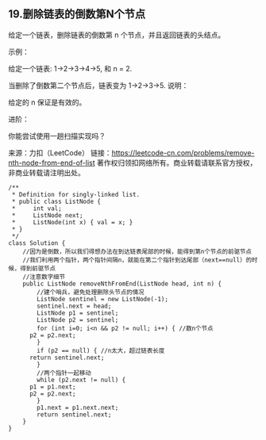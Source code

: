 ## 19.删除链表的倒数第N个节点

给定一个链表，删除链表的倒数第 n 个节点，并且返回链表的头结点。

示例：

给定一个链表: 1->2->3->4->5, 和 n = 2.

当删除了倒数第二个节点后，链表变为 1->2->3->5.
说明：

给定的 n 保证是有效的。

进阶：

你能尝试使用一趟扫描实现吗？

来源：力扣（LeetCode）
链接：https://leetcode-cn.com/problems/remove-nth-node-from-end-of-list
著作权归领扣网络所有。商业转载请联系官方授权，非商业转载请注明出处。

```
/**
 * Definition for singly-linked list.
 * public class ListNode {
 *     int val;
 *     ListNode next;
 *     ListNode(int x) { val = x; }
 * }
 */
class Solution {
	//因为是倒数，所以我们得想办法在到达链表尾部的时候，能得到第n个节点的前驱节点
	//我们利用两个指针，两个指针间隔n，就能在第二个指针到达尾部（next==null）的时候，得到前驱节点
	//注意数字细节
	public ListNode removeNthFromEnd(ListNode head, int n) {
		//建个哨兵，避免处理删除头节点的情况
		ListNode sentinel = new ListNode(-1);
		sentinel.next = head;
		ListNode p1 = sentinel;
		ListNode p2 = sentinel;
		for (int i=0; i<n && p2 != null; i++) { //数n个节点
      p2 = p2.next;
		}
		if (p2 == null) { //n太大，超过链表长度
      return sentinel.next;
		}
		//两个指针一起移动
		while (p2.next != null) {
      p1 = p1.next;
      p2 = p2.next;
		}
		p1.next = p1.next.next;
		return sentinel.next;
	}
}
```

